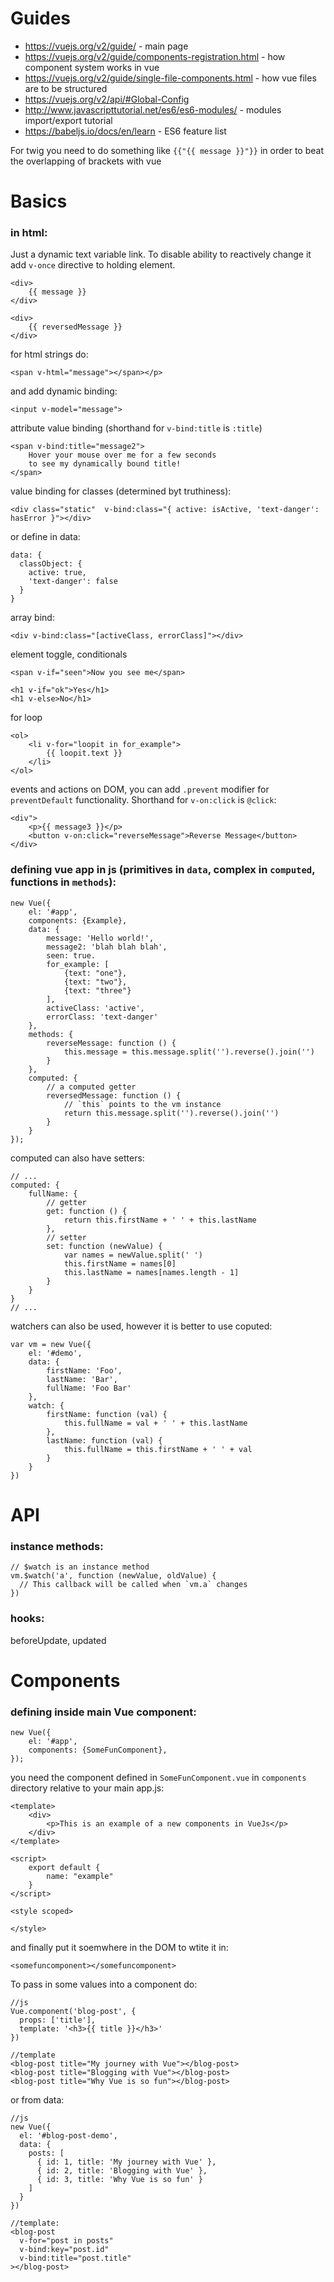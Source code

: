 # Guides

* https://vuejs.org/v2/guide/ - main page
* https://vuejs.org/v2/guide/components-registration.html - how component system works in vue
* https://vuejs.org/v2/guide/single-file-components.html - how vue files are to be structured
* https://vuejs.org/v2/api/#Global-Config
* http://www.javascripttutorial.net/es6/es6-modules/ - modules import/export tutorial
* https://babeljs.io/docs/en/learn - ES6 feature list


For twig you need to do something like `{{"{{ message }}"}}` in order to beat the overlapping of brackets with vue

# Basics

### in html:

Just a dynamic text variable link. To disable ability to reactively change it add `v-once` directive to holding element.
```
<div>
    {{ message }}
</div>

<div>
    {{ reversedMessage }}
</div>
```

for html strings do:
```
<span v-html="message"></span></p>
```


and add dynamic binding:
```
<input v-model="message">
```

attribute value binding (shorthand for `v-bind:title` is `:title`)
```
<span v-bind:title="message2">
    Hover your mouse over me for a few seconds
    to see my dynamically bound title!
</span>
```

value binding for classes (determined byt truthiness):
```
<div class="static"  v-bind:class="{ active: isActive, 'text-danger': hasError }"></div>
```
or define in data:
```
data: {
  classObject: {
    active: true,
    'text-danger': false
  }
}
```
array bind:
```
<div v-bind:class="[activeClass, errorClass]"></div>
```


element toggle, conditionals
```
<span v-if="seen">Now you see me</span>

<h1 v-if="ok">Yes</h1>
<h1 v-else>No</h1>
```

for loop
```
<ol>
    <li v-for="loopit in for_example">
        {{ loopit.text }}
    </li>
</ol>
```

events and actions on DOM, you can add `.prevent` modifier for `preventDefault` functionality. Shorthand for `v-on:click` is `@click`:
```
<div">
    <p>{{ message3 }}</p>
    <button v-on:click="reverseMessage">Reverse Message</button>
</div>
```


### defining vue app in js (primitives in `data`, complex in `computed`, functions in `methods`):

```
new Vue({
    el: '#app',
    components: {Example},
    data: {
        message: 'Hello world!',
        message2: 'blah blah blah',
        seen: true.
        for_example: [
            {text: "one"},
            {text: "two"},
            {text: "three"}
        ],
        activeClass: 'active',
        errorClass: 'text-danger'
    },
    methods: {
        reverseMessage: function () {
            this.message = this.message.split('').reverse().join('')
        }
    },
    computed: {
        // a computed getter
        reversedMessage: function () {
            // `this` points to the vm instance
            return this.message.split('').reverse().join('')
        }
    }
});
```
computed can also have setters:
```
// ...
computed: {
    fullName: {
        // getter
        get: function () {
            return this.firstName + ' ' + this.lastName
        },
        // setter
        set: function (newValue) {
            var names = newValue.split(' ')
            this.firstName = names[0]
            this.lastName = names[names.length - 1]
        }
    }
}
// ...
```



watchers can also be used, however it is better to use coputed:
```
var vm = new Vue({
    el: '#demo',
    data: {
        firstName: 'Foo',
        lastName: 'Bar',
        fullName: 'Foo Bar'
    },
    watch: {
        firstName: function (val) {
            this.fullName = val + ' ' + this.lastName
        },
        lastName: function (val) {
            this.fullName = this.firstName + ' ' + val
        }
    }
})
```


# API

### instance methods:
```
// $watch is an instance method
vm.$watch('a', function (newValue, oldValue) {
  // This callback will be called when `vm.a` changes
})
```
### hooks:
beforeUpdate, updated

# Components

### defining inside main Vue component:
```
new Vue({
    el: '#app',
    components: {SomeFunComponent},
});
```

you need the component defined in `SomeFunComponent.vue` in `components` directory relative to your main app.js:
```
<template>
    <div>
        <p>This is an example of a new components in VueJs</p>
    </div>
</template>

<script>
    export default {
        name: "example"
    }
</script>

<style scoped>

</style>

```

and finally put it soemwhere in the DOM to wtite it in:
```
<somefuncomponent></somefuncomponent>
```

To pass in some values into a component do:
```
//js
Vue.component('blog-post', {
  props: ['title'],
  template: '<h3>{{ title }}</h3>'
})

//template
<blog-post title="My journey with Vue"></blog-post>
<blog-post title="Blogging with Vue"></blog-post>
<blog-post title="Why Vue is so fun"></blog-post>
```
or from data:
```
//js
new Vue({
  el: '#blog-post-demo',
  data: {
    posts: [
      { id: 1, title: 'My journey with Vue' },
      { id: 2, title: 'Blogging with Vue' },
      { id: 3, title: 'Why Vue is so fun' }
    ]
  }
})

//template:
<blog-post
  v-for="post in posts"
  v-bind:key="post.id"
  v-bind:title="post.title"
></blog-post>
```


